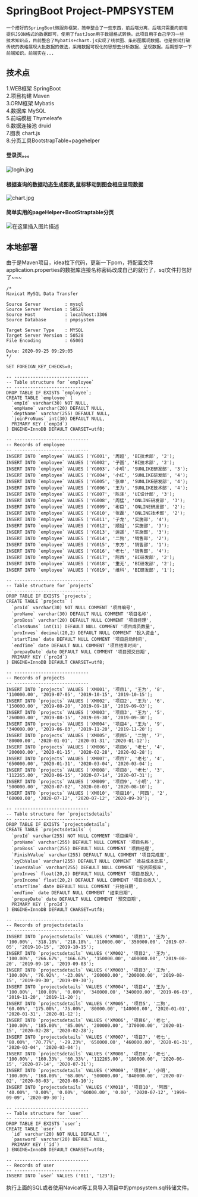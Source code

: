 # SpringBoot Project-PMPSYSTEM
    一个搭好的SpringBoot微服务框架，简单整合了一些东西，前后端分离，后端只需要向前端
    提供JSON格式的数据即可，使用了fastJson用于数据格式转换。此项目用于自己学习一些
    技术知识点，目前整合了Mybatis+chart.js实现了线状图、条形图展现数据。也是尝试打破
    传统的表格展现大批数据的做法，采用数据可视化的思想去分析数据、呈现数据。后期想学一下
    前端知识，前端实在...
## 技术点
1.WEB框架 SpringBoot  
2.项目构建 Maven  
3.ORM框架 Mybatis    
4.数据库  MySQL  
5.前端模板 Thymeleafe  
6.数据连接池 druid  
7.图表 chart.js  
8.分页工具BootstrapTable+pagehelper　　
   
#### 登录页。。。
![login.jpg](https://img-blog.csdnimg.cn/20200924202733566.jpg?x-oss-process=image/watermark,type_ZmFuZ3poZW5naGVpdGk,shadow_10,text_aHR0cHM6Ly9ibG9nLmNzZG4ubmV0L3dlaXhpbl80NDI5OTczNQ==,size_16,color_FFFFFF,t_70#pic_center)　　
#### 根据查询的数据动态生成图表,鼠标移动到图会相应呈现数据
![chart.jpg](https://img-blog.csdnimg.cn/20200924203045661.jpg?x-oss-process=image/watermark,type_ZmFuZ3poZW5naGVpdGk,shadow_10,text_aHR0cHM6Ly9ibG9nLmNzZG4ubmV0L3dlaXhpbl80NDI5OTczNQ==,size_16,color_FFFFFF,t_70#pic_center)  
#### 简单实用的pageHelper+BootStraptable分页
![在这里插入图片描述](https://img-blog.csdnimg.cn/20200924203246915.jpg?x-oss-process=image/watermark,type_ZmFuZ3poZW5naGVpdGk,shadow_10,text_aHR0cHM6Ly9ibG9nLmNzZG4ubmV0L3dlaXhpbl80NDI5OTczNQ==,size_16,color_FFFFFF,t_70#pic_center)  
  
## 本地部署
由于是Maven项目，idea拉下代码，更新一下pom，将配置文件application.properties的数据库连接名称密码改成自己的就行了，sql文件打包好了~~~
``````  
/*
Navicat MySQL Data Transfer

Source Server         : mysql
Source Server Version : 50528
Source Host           : localhost:3306
Source Database       : pmpsystem

Target Server Type    : MYSQL
Target Server Version : 50528
File Encoding         : 65001

Date: 2020-09-25 09:29:05
*/

SET FOREIGN_KEY_CHECKS=0;

-- ----------------------------
-- Table structure for `employee`
-- ----------------------------
DROP TABLE IF EXISTS `employee`;
CREATE TABLE `employee` (
  `empId` varchar(30) NOT NULL,
  `empName` varchar(20) DEFAULT NULL,
  `deptName` varchar(255) DEFAULT NULL,
  `joinProNums` int(30) DEFAULT NULL,
  PRIMARY KEY (`empId`)
) ENGINE=InnoDB DEFAULT CHARSET=utf8;

-- ----------------------------
-- Records of employee
-- ----------------------------
INSERT INTO `employee` VALUES ('YG001', '周超', 'BI技术部', '2');
INSERT INTO `employee` VALUES ('YG002', '子圆', 'BI技术部', '2');
INSERT INTO `employee` VALUES ('YG003', '小明', 'SUNLIKE研发部', '3');
INSERT INTO `employee` VALUES ('YG004', '小红', 'SUNLIKE研发部', '4');
INSERT INTO `employee` VALUES ('YG005', '张单', 'SUNLIKE研发部', '4');
INSERT INTO `employee` VALUES ('YG006', '王为', 'SUNLIKE技术部', '4');
INSERT INTO `employee` VALUES ('YG007', '陈泽', 'UI设计部', '3');
INSERT INTO `employee` VALUES ('YG008', '周猛', 'ONLINE研发部', '3');
INSERT INTO `employee` VALUES ('YG009', '彬臣', 'ONLINE研发部', '2');
INSERT INTO `employee` VALUES ('YG010', '张磊', 'ONLINE技术部', '2');
INSERT INTO `employee` VALUES ('YG011', '子龙', '实施部', '4');
INSERT INTO `employee` VALUES ('YG012', '顺姐', '实施部', '3');
INSERT INTO `employee` VALUES ('YG013', '逍遥', '实施部', '3');
INSERT INTO `employee` VALUES ('YG014', '二狗', '销售部', '2');
INSERT INTO `employee` VALUES ('YG015', '东方', '销售部', '1');
INSERT INTO `employee` VALUES ('YG016', '老七', '销售部', '4');
INSERT INTO `employee` VALUES ('YG017', '阿西', 'BI研发部', '2');
INSERT INTO `employee` VALUES ('YG018', '重无', 'BI研发部', '2');
INSERT INTO `employee` VALUES ('YG019', '维科', 'BI研发部', '1');

-- ----------------------------
-- Table structure for `projects`
-- ----------------------------
DROP TABLE IF EXISTS `projects`;
CREATE TABLE `projects` (
  `proId` varchar(30) NOT NULL COMMENT '项目编号',
  `proName` varchar(30) DEFAULT NULL COMMENT '项目名称',
  `proBoss` varchar(20) DEFAULT NULL COMMENT '项目经理',
  `classNums` int(11) DEFAULT NULL COMMENT '项目成员数量',
  `proInves` decimal(20,2) DEFAULT NULL COMMENT '投入资金',
  `startTime` date DEFAULT NULL COMMENT '项目启动时间',
  `endTime` date DEFAULT NULL COMMENT '项目结束时间',
  `prepayDate` date DEFAULT NULL COMMENT '项目预交日期',
  PRIMARY KEY (`proId`)
) ENGINE=InnoDB DEFAULT CHARSET=utf8;

-- ----------------------------
-- Records of projects
-- ----------------------------
INSERT INTO `projects` VALUES ('XM001', '项目1', '王为', '8', '110000.00', '2019-07-05', '2019-10-15', '2019-10-15');
INSERT INTO `projects` VALUES ('XM002', '项目2', '王为', '6', '150000.00', '2019-08-20', '2019-09-18', '2019-09-03');
INSERT INTO `projects` VALUES ('XM003', '项目3', '王为', '5', '260000.00', '2019-08-15', '2019-09-30', '2019-09-30');
INSERT INTO `projects` VALUES ('XM004', '项目4', '王为', '9', '340000.00', '2019-06-03', '2019-11-20', '2019-11-20');
INSERT INTO `projects` VALUES ('XM005', '项目5', '二狗', '7', '80000.00', '2020-01-01', '2020-01-31', '2020-01-12');
INSERT INTO `projects` VALUES ('XM006', '项目6', '老七', '4', '200000.00', '2020-01-15', '2020-02-28', '2020-02-28');
INSERT INTO `projects` VALUES ('XM007', '项目7', '老七', '4', '650000.00', '2020-01-31', '2020-03-04', '2020-03-04');
INSERT INTO `projects` VALUES ('XM008', '项目8', '老七', '3', '112265.00', '2020-06-15', '2020-07-14', '2020-07-31');
INSERT INTO `projects` VALUES ('XM009', '项目9', '小明', '3', '500000.00', '2020-07-02', '2020-08-03', '2020-08-10');
INSERT INTO `projects` VALUES ('XM010', '项目10', '阿西', '2', '60000.00', '2020-07-12', '2020-07-12', '2020-09-30');

-- ----------------------------
-- Table structure for `projectsdetails`
-- ----------------------------
DROP TABLE IF EXISTS `projectsdetails`;
CREATE TABLE `projectsdetails` (
  `proId` varchar(255) NOT NULL COMMENT '项目编号',
  `proName` varchar(255) DEFAULT NULL COMMENT '项目名称',
  `proBoss` varchar(255) DEFAULT NULL COMMENT '项目经理',
  `FinishValue` varchar(255) DEFAULT NULL COMMENT '项目完成度',
  `xyCbValue` varchar(255) DEFAULT NULL COMMENT '效益成本比率',
  `invesValue` varchar(255) DEFAULT NULL COMMENT '投资回报率',
  `proInves` float(20,2) DEFAULT NULL COMMENT '项目总投入',
  `proIncome` float(20,2) DEFAULT NULL COMMENT '项目总收入',
  `startTime` date DEFAULT NULL COMMENT '开始日期',
  `endTime` date DEFAULT NULL COMMENT '结束日期',
  `prepayDate` date DEFAULT NULL COMMENT '预交日期',
  PRIMARY KEY (`proId`)
) ENGINE=InnoDB DEFAULT CHARSET=utf8;

-- ----------------------------
-- Records of projectsdetails
-- ----------------------------
INSERT INTO `projectsdetails` VALUES ('XM001', '项目1', '王为', '100.00%', '318.18%', '218.18%', '110000.00', '350000.00', '2019-07-05', '2019-10-15', '2019-10-15');
INSERT INTO `projectsdetails` VALUES ('XM002', '项目2', '王为', '100.00%', '266.67%', '166.67%', '150000.00', '400000.00', '2019-08-20', '2019-09-18', '2019-09-03');
INSERT INTO `projectsdetails` VALUES ('XM003', '项目3', '王为', '100.00%', '76.92%', '-23.08%', '260000.00', '200000.00', '2019-08-15', '2019-09-30', '2019-09-30');
INSERT INTO `projectsdetails` VALUES ('XM004', '项目4', '王为', '100.00%', '100.00%', '0.00%', '340000.00', '340000.00', '2019-06-03', '2019-11-20', '2019-11-20');
INSERT INTO `projectsdetails` VALUES ('XM005', '项目5', '二狗', '60.00%', '175.00%', '75.00%', '80000.00', '140000.00', '2020-01-01', '2020-01-31', '2020-01-12');
INSERT INTO `projectsdetails` VALUES ('XM006', '项目6', '老七', '100.00%', '185.00%', '85.00%', '200000.00', '370000.00', '2020-01-15', '2020-02-28', '2020-02-28');
INSERT INTO `projectsdetails` VALUES ('XM007', '项目7', '老七', '80.00%', '70.77%', '-29.23%', '650000.00', '460000.00', '2020-01-31', '2020-03-04', '2020-03-04');
INSERT INTO `projectsdetails` VALUES ('XM008', '项目8', '老七', '100.00%', '160.33%', '60.33%', '112265.00', '180000.00', '2020-06-15', '2020-07-14', '2020-07-31');
INSERT INTO `projectsdetails` VALUES ('XM009', '项目9', '小明', '100.00%', '168.00%', '68.00%', '500000.00', '840000.00', '2020-07-02', '2020-08-03', '2020-08-10');
INSERT INTO `projectsdetails` VALUES ('XM010', '项目10', '阿西', '40.00%', '0.00%', '0.00%', '60000.00', '0.00', '2020-07-12', '1999-09-09', '2020-09-30');

-- ----------------------------
-- Table structure for `user`
-- ----------------------------
DROP TABLE IF EXISTS `user`;
CREATE TABLE `user` (
  `id` varchar(20) NOT NULL DEFAULT '',
  `password` varchar(20) DEFAULT NULL,
  PRIMARY KEY (`id`)
) ENGINE=InnoDB DEFAULT CHARSET=utf8;

-- ----------------------------
-- Records of user
-- ----------------------------
INSERT INTO `user` VALUES ('011', '123');
```````   
执行上面的SQL或者使用Navicat等工具导入项目中的pmpsystem.sql转储文件。